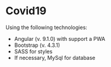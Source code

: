 # Covid19

Using the following technologies:

- Angular (v. 9.1.0) with support a PWA
- Bootstrap (v. 4.3.1)
- SASS for styles
- If necessary, MySql for database
